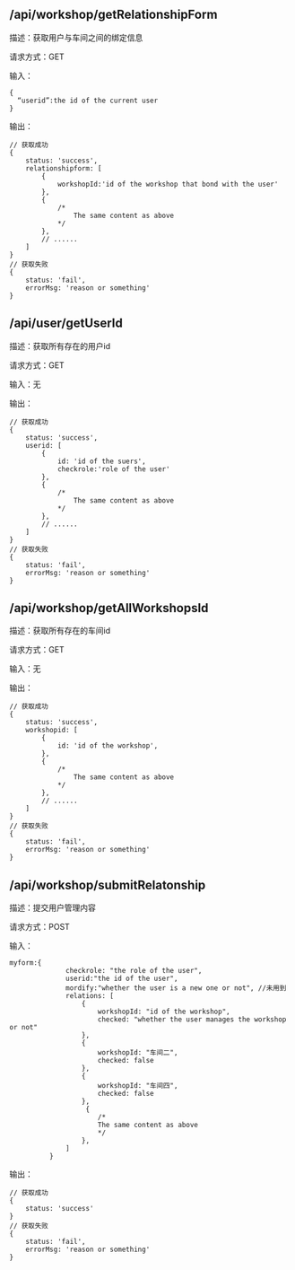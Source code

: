 ## /api/workshop/getRelationshipForm

描述：获取用户与车间之间的绑定信息

请求方式：GET

输入：

```
{
  “userid”:the id of the current user
}
```

输出：

```
// 获取成功
{
    status: 'success',
    relationshipform: [
        {
            workshopId:'id of the workshop that bond with the user'
        },
        {
            /*
            	The same content as above
            */
        },
        // ......
    ]
}
// 获取失败
{
    status: 'fail',
    errorMsg: 'reason or something'
}
```



## /api/user/getUserId

描述：获取所有存在的用户id

请求方式：GET

输入：无

输出：

```
// 获取成功
{
    status: 'success',
    userid: [
        {
            id: 'id of the suers',
            checkrole:'role of the user'
        },
        {
            /*
            	The same content as above
            */
        },
        // ......
    ]
}
// 获取失败
{
    status: 'fail',
    errorMsg: 'reason or something'
}
```

## /api/workshop/getAllWorkshopsId

描述：获取所有存在的车间id

请求方式：GET

输入：无

输出：

```
// 获取成功
{
    status: 'success',
    workshopid: [
        {
            id: 'id of the workshop',
        },
        {
            /*
            	The same content as above
            */
        },
        // ......
    ]
}
// 获取失败
{
    status: 'fail',
    errorMsg: 'reason or something'
}
```

## /api/workshop/submitRelatonship

描述：提交用户管理内容

请求方式：POST

输入：

```
myform:{
              checkrole: "the role of the user",
              userid:"the id of the user",
              mordify:"whether the user is a new one or not", //未用到
              relations: [
                  {
                      workshopId: "id of the workshop",
                      checked: "whether the user manages the workshop or not"
                  },
                  {
                      workshopId: "车间二",
                      checked: false
                  },
                  {
                      workshopId: "车间四",
                      checked: false
                  },
                   {
                      /*
            	      The same content as above
                      */
                  },
              ]
          }
```

输出：

```
// 获取成功
{
    status: 'success'
}
// 获取失败
{
    status: 'fail',
    errorMsg: 'reason or something'
}
```

